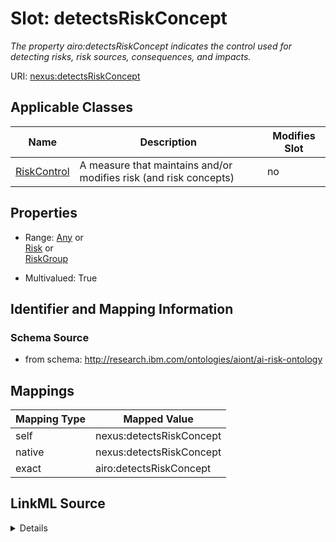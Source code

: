 

# Slot: detectsRiskConcept


_The property airo:detectsRiskConcept indicates the control used for detecting risks, risk sources, consequences, and impacts._





URI: [nexus:detectsRiskConcept](http://research.ibm.com/ontologies/aiont/detectsRiskConcept)



<!-- no inheritance hierarchy -->





## Applicable Classes

| Name | Description | Modifies Slot |
| --- | --- | --- |
| [RiskControl](RiskControl.md) | A measure that maintains and/or modifies risk (and risk concepts) |  no  |







## Properties

* Range: [Any](Any.md)&nbsp;or&nbsp;<br />[Risk](Risk.md)&nbsp;or&nbsp;<br />[RiskGroup](RiskGroup.md)

* Multivalued: True





## Identifier and Mapping Information







### Schema Source


* from schema: http://research.ibm.com/ontologies/aiont/ai-risk-ontology




## Mappings

| Mapping Type | Mapped Value |
| ---  | ---  |
| self | nexus:detectsRiskConcept |
| native | nexus:detectsRiskConcept |
| exact | airo:detectsRiskConcept |




## LinkML Source

<details>
```yaml
name: detectsRiskConcept
description: The property airo:detectsRiskConcept indicates the control used for detecting
  risks, risk sources, consequences, and impacts.
from_schema: http://research.ibm.com/ontologies/aiont/ai-risk-ontology
exact_mappings:
- airo:detectsRiskConcept
rank: 1000
alias: detectsRiskConcept
domain_of:
- RiskControl
range: Any
multivalued: true
inlined: false
any_of:
- range: Risk
- range: RiskGroup

```
</details>